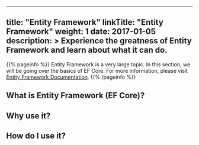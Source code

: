 
---
title: "Entity Framework"
linkTitle: "Entity Framework"
weight: 1
date: 2017-01-05
description: >
  Experience the greatness of Entity Framework and learn about what it can do.
---

{{% pageinfo %}}
Entity Framework is a very large topic. In this section, we will be going over the basics of EF Core. For more information, please visit [Entity Framework Documentation](https://docs.microsoft.com/en-us/ef/).
{{% /pageinfo %}}


## What is Entity Framework (EF Core)?


## Why use it?

## How do I use it?